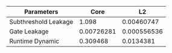 | Parameters | Core | L2 |
| --- | --- | --- |
| Subthreshold Leakage | 1.098 | 0.00460747 |
| Gate Leakage | 0.00726281 | 0.000556536 |
| Runtime Dynamic | 0.309468 | 0.0134381 |
